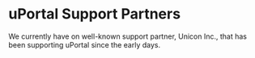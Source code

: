 # uPortal Support Partners

We currently have on well-known support partner, Unicon Inc., that has been supporting uPortal since the early days.


